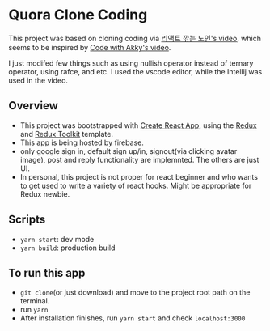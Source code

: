 # Quora Clone Coding

This project was based on cloning coding via [리액트 깎는 노인's video](https://www.youtube.com/watch?v=j3-4QTcAcNk&t=9s),
which seems to be inspired by [Code with Akky's video](https://youtu.be/13_o9NZPV1o).

I just modifed few things such as using nullish operator instead of ternary operator, using rafce, and etc.
I used the vscode editor, while the Intellij was used in the video.

## Overview

- This project was bootstrapped with [Create React App](https://github.com/facebook/create-react-app), using the [Redux](https://redux.js.org/) and [Redux Toolkit](https://redux-toolkit.js.org/) template.
- This app is being hosted by firebase.
- only google sign in, default sign up/in, signout(via clicking avatar image), post and reply functionality are implemnted. The others are just UI.
- In personal, this project is not proper for react beginner and who wants to get used to write a variety of react hooks. Might be appropriate for Redux newbie.

## Scripts

- `yarn start`: dev mode
- `yarn build`: production build

## To run this app

- `git clone`(or just download) and move to the project root path on the terminal.
- run `yarn`
- After installation finishes, run `yarn start` and check `localhost:3000`
